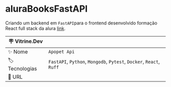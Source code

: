 # aluraBooksFastAPI

Criando um backend em `FastAPI`para o frontend desenvolvido formação React full stack da alura [link](https://github.com/HenriqueCCdA/FormacaoAluraReactFullStack).

| :placard: Vitrine.Dev |     |
| -------------         | --- |
| :sparkles: Nome       | `Apopet Api`
| :label: Tecnologias   | `FastAPI`, `Python`, `Mongodb`, `Pytest`, `Docker`, `React`, `Ruff`
| :rocket: URL          |
